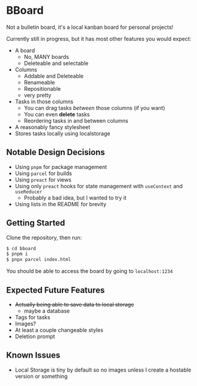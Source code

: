 # BBoard

Not a bulletin board, it's a local kanban board for personal projects!

Currently still in progress, but it has most other
features you would expect:

- A board
    - No, MANY boards
    - Deleteable and selectable
- Columns
    - Addable and Deleteable
    - Renameable
    - Repositionable
    - very pretty
- Tasks in those columns
    - You can drag tasks _between_ those columns (if you want)
    - You can even **delete** tasks
    - Reordering tasks in and between columns
- A reasonably fancy stylesheet
- Stores tasks locally using localstorage

## Notable Design Decisions

- Using `pnpm` for package management
- Using `parcel` for builds
- Using `preact` for views
- Using only `preact` hooks for state management with `useContext` and `useReducer`
    - Probably a bad idea, but I wanted to try it
- Using lists in the README for brevity

## Getting Started

Clone the repository, then run:

```bash
$ cd bboard
$ pnpm i
$ pnpx parcel index.html
```

You should be able to access the board by going to `localhost:1234`

## Expected Future Features

- ~~Actually being able to save data to local storage~~
    - maybe a database
- Tags for tasks
- Images?
- At least a couple changeable styles
- Deletion prompt

## Known Issues

- Local Storage is tiny by default so no images unless I create a hostable
version or something
